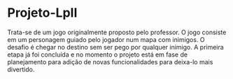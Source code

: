 # Projeto-LpII
Trata-se de um jogo originalmente proposto pelo professor. O jogo consiste em um personagem guiado pelo jogador num mapa com inimigos. O desafio é chegar no destino sem ser pego por qualquer inimigo. A primeira etapa já foi concluída e no momento o projeto está em fase de planejamento para adição de novas funcionalidades para deixa-lo mais divertido.
